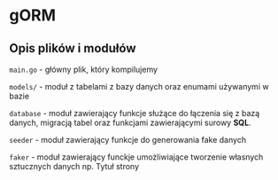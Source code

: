 # gORM

## Opis plików i modułów

`main.go` - główny plik, który kompilujemy

`models/` - moduł z tabelami z bazy danych oraz enumami używanymi w bazie

`database` - moduł zawierający funkcje służące do łączenia się z bazą danych, migracją tabel oraz funkcjami zawierającymi surowy **SQL**.

`seeder` - moduł zawierający funkcje do generowania fake danych

`faker` - moduł zawierający funckje umożliwiające tworzenie własnych sztucznych danych np. Tytuł strony
